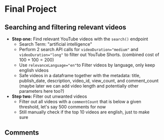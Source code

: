 # Final Project

## Searching and filtering relevant videos

- **Step one:** Find relevant YouTube videos with the `search()` endpoint
	- Search Term: "artificial intelligence"
	- Perform 2 search API calls for `videoDuration="medium"` and `videoDuration="long"` to filter out YouTube Shorts. (combined cost of $100 + 100 = 200$)
	- Use `relevanceLanguage="en"`to Filter videos by language, only keep english videos
	- Safe videos in a dataframe together with the metadata: title, publish_date, description, video_id, view_count, and comment_count (maybe later we can add video length and potentially other parameters here too?) 
- **Step two:** Filter out unwanted videos
	- Filter out all videos with a `commentCount` that is below a given threshold, let's say 500 comments for now
	- Still manually check if the top 10 videos are english, just to make sure

## Comments